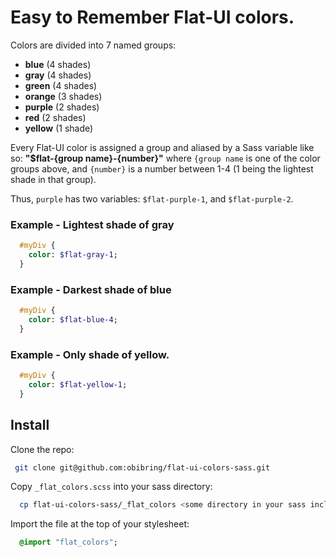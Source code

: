 # Easy to Remember Flat-UI colors.

Colors are divided into 7 named groups:
  * **blue**        (4 shades)
  * **gray**        (4 shades)
  * **green**       (4 shades)
  * **orange**      (3 shades)
  * **purple**      (2 shades)
  * **red**         (2 shades)
  * **yellow**      (1 shade)

Every Flat-UI color is assigned a group and aliased by a Sass variable
like so:
**"$flat-{group name}-{number}"**
where ```{group name``` is one of the color groups above, and ```{number}```
is a number between 1-4 (1 being the lightest shade in that group).

Thus, ```purple``` has two variables: ```$flat-purple-1```, and ```$flat-purple-2```.

### Example - Lightest shade of gray
```sass
  #myDiv {
    color: $flat-gray-1;
  }
```
### Example - Darkest shade of blue
```sass
  #myDiv {
    color: $flat-blue-4;
  }
```
### Example - Only shade of yellow.
```sass
  #myDiv {
    color: $flat-yellow-1;
  }
```

## Install
Clone the repo:
```sh
 git clone git@github.com:obibring/flat-ui-colors-sass.git
```

Copy ```_flat_colors.scss``` into your sass directory:
```sh
  cp flat-ui-colors-sass/_flat_colors <some directory in your sass include path>
```

Import the file at the top of your stylesheet:
```sass
  @import "flat_colors";
```
